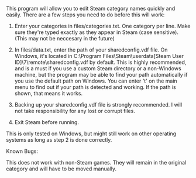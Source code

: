 This program will allow you to edit Steam category names quickly and easily. There are a few steps you need to do before this will work:

1. Enter your categories in files/categories.txt. One category per line. Make sure they're typed exactly as they appear in Steam (case sensitive). (This may not be neccesary in the future)

2. In files/data.txt, enter the path of your sharedconfig.vdf file. On Windows, it's located in C:\Program Files\Steam\userdata\[Steam User ID]\7\remote\sharedconfig.vdf by default. This is highly recommended, and is a must if you use a custom Steam directory or a non-Windows machine, but the program may be able to find your path automatically if you use the default path on Windows. You can enter 't' on the main menu to find out if your path is detected and working. If the path is shown, that means it works.

3. Backing up your sharedconfig.vdf file is strongly recommended. I will not take responsibility for any lost or corrupt files.

4. Exit Steam before running.

This is only tested on Windows, but might still work on other operating systems as long as step 2 is done correctly.

Known Bugs:

This does not work with non-Steam games. They will remain in the original category and will have to be moved manually.